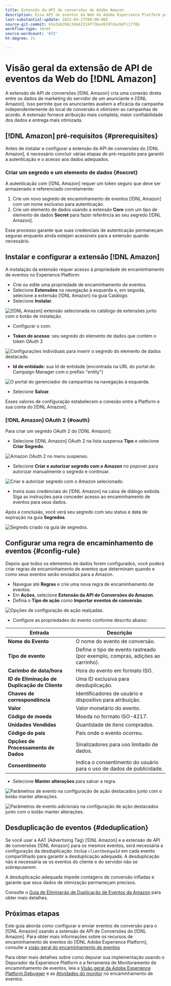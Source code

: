 ```yaml
---
title: Extensão da API de conversões do Adobe Amazon
description: Essa API de eventos da Web do Adobe Experience Platform permite compartilhar interações do site diretamente com o Amazon.
last-substantial-update: 2025-04-17T00:00:00Z
source-git-commit: 65a3eb20dc3de62319f73be49197dacb8fc1778b
workflow-type: tm+mt
source-wordcount: '672'
ht-degree: 1%

---
```


# Visão geral da extensão de API de eventos da Web do [!DNL Amazon]

A extensão de API de conversões [!DNL Amazon] cria uma conexão direta entre os dados de marketing do servidor de um anunciante e [!DNL Amazon]. Isso permite que os anunciantes avaliem a eficácia da campanha independentemente do local de conversão e otimizem as campanhas de acordo. A extensão fornece atribuição mais completa, maior confiabilidade dos dados e entrega mais otimizada.

## [!DNL Amazon] pré-requisitos {#prerequisites}

Antes de instalar e configurar a extensão de API de conversões do [!DNL Amazon], é necessário concluir várias etapas de pré-requisito para garantir a autenticação e o acesso aos dados adequados.

### Criar um segredo e um elemento de dados {#secret}

A autenticação com [!DNL Amazon] requer um token seguro que deve ser armazenado e referenciado corretamente:

1. Crie um novo segredo de encaminhamento de eventos [!DNL Amazon] com um nome exclusivo para autenticação.
2. Crie um elemento de dados usando a extensão **Core** com um tipo de elemento de dados **Secret** para fazer referência ao seu segredo [!DNL Amazon].

Esse processo garante que suas credenciais de autenticação permaneçam seguras enquanto ainda estejam acessíveis para a extensão quando necessário.

## Instalar e configurar a extensão [!DNL Amazon]

A instalação da extensão requer acesso à propriedade de encaminhamento de eventos no Experience Platform:

- Crie ou edite uma propriedade de encaminhamento de eventos.
- Selecione **Extensões** na navegação à esquerda e, em seguida, selecione a extensão [!DNL Amazon] na guia Catálogo.
- Selecione **Instalar**.

![[!DNL Amazon] extensão selecionada no catálogo de extensões junto com o botão de instalação.](../../../images/extensions/server/amazon/amazon-extension.png)

- Configurar o com:

- **Token de acesso**: seu segredo do elemento de dados que contém o token OAuth 2

![Configurações individuais para inserir o segredo do elemento de dados destacado.](../../../images/extensions/server/amazon/2.png)

- **Id de entidade**: sua Id de entidade (encontrada na URL do portal do Campaign Manager com o prefixo &quot;entity&quot;)

![O portal do gerenciador de campanhas na navegação à esquerda.](../../../images/extensions/server/amazon/3.png)

- Selecione **Salvar**.

Esses valores de configuração estabelecem a conexão entre a Platform e sua conta do [!DNL Amazon].

### [!DNL Amazon] OAuth 2 {#oauth}

Para criar um segredo OAuth 2 do [!DNL Amazon]:

- Selecione [!DNL Amazon] OAuth 2 na lista suspensa **Tipo** e selecione **Criar Segredo**.

![Amazon OAuth 2 no menu suspenso.](../../../images/extensions/server/amazon/Oauth.png)

- Selecione **Criar e autorizar segredo com o Amazon** no popover para autorizar manualmente o segredo e continuar.

![Criar e autorizar segredo com o Amazon selecionado.](../../../images/extensions/server/amazon/Oauth.1.png)

- Insira suas credenciais do [!DNL Amazon] na caixa de diálogo exibida. Siga as instruções para conceder acesso ao encaminhamento de eventos para seus dados.

Após a conclusão, você verá seu segredo com seu status e data de expiração na guia **Segredos**.

![Segredo criado na guia de segredos.](../../../images/extensions/server/amazon/Oauth.2.png)

## Configurar uma regra de encaminhamento de eventos {#config-rule}

Depois que todos os elementos de dados forem configurados, você poderá criar regras de encaminhamento de eventos que determinam quando e como seus eventos serão enviados para a Amazon.

- Navegue até **Regras** e crie uma nova regra de encaminhamento de eventos.
- Em **Ações**, selecione **Extensão da API de Conversões do Amazon**.
- Defina o **Tipo de ação** como **Importar eventos de conversão**.

![Opções de configuração de ação realçadas.](../../../images/extensions/server/amazon/4.png)

- Configure as propriedades do evento conforme descrito abaixo:

| Entrada | Descrição |
| --- | --- |
| **Nome do Evento** | O nome do evento de conversão. |
| **Tipo de evento** | Define o tipo de evento rastreado (por exemplo, compras, adições ao carrinho). |
| **Carimbo de data/hora** | Hora do evento em formato ISO. |
| **ID de Eliminação de Duplicação de Cliente** | Uma ID exclusiva para desduplicação. |
| **Chaves de correspondência** | Identificadores de usuário e dispositivo para atribuição. |
| **Valor** | Valor monetário do evento. |
| **Código de moeda** | Moeda no formato ISO-4217. |
| **Unidades Vendidas** | Quantidade de itens comprados. |
| **Código do país** | País onde o evento ocorreu. |
| **Opções de Processamento de Dados** | Sinalizadores para uso limitado de dados. |
| **Consentimento** | Indica o consentimento do usuário para o uso de dados de publicidade. |

- Selecione **Manter alterações** para salvar a regra.

![Parâmetros de evento na configuração de ação destacados junto com o botão manter alterações.](../../../images/extensions/server/amazon/5.png)

![Parâmetros de evento adicionais na configuração de ação destacados junto com o botão manter alterações.](../../../images/extensions/server/amazon/6.png)

## Desduplicação de eventos {#deduplication}

Se você usar a AAT (Advertising Tag) [!DNL Amazon] e a extensão de API de conversões [!DNL Amazon] para os mesmos eventos, será necessária a configuração da desduplicação. Inclua `clientDedupeId` em cada evento compartilhado para garantir a desduplicação adequada.
A desduplicação não é necessária se os eventos do cliente e do servidor não se sobrepuserem.

A desduplicação adequada impede contagens de conversão infladas e garante que seus dados de otimização permaneçam precisos.

Consulte o [Guia de Eliminação de Duplicação de Eventos da Amazon](https://advertising.amazon.com/) para obter mais detalhes.

## Próximas etapas

Este guia aborda como configurar e enviar eventos de conversão para o [!DNL Amazon] usando a extensão de API de Conversões do [!DNL Amazon]. Para obter mais informações sobre os recursos de encaminhamento de eventos do [!DNL Adobe Experience Platform], consulte a [visão geral do encaminhamento de eventos](../../../ui/event-forwarding/overview.md)

Para obter mais detalhes sobre como depurar sua implementação usando o Depurador da Experience Platform e a ferramenta de Monitoramento de encaminhamento de eventos, leia a [Visão geral da Adobe Experience Platform Debugger](https://experienceleague.adobe.com/pt-br/docs/experience-platform/debugger/home) e as [Atividades do monitor](https://experienceleague.adobe.com/pt-br/docs/experience-platform/tags/event-forwarding/monitoring) no encaminhamento de eventos.